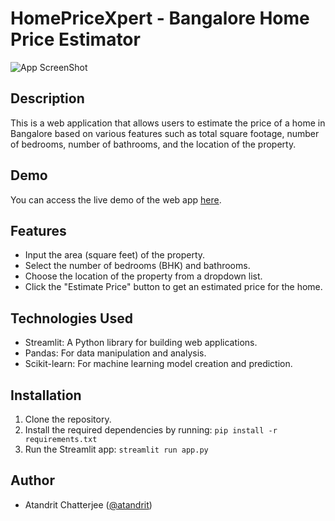 # HomePriceXpert - Bangalore Home Price Estimator

![App ScreenShot](https://github.com/atandrit/HomePriceXpert/assets/91213354/25185a95-c084-4893-96c5-3f582e27b07c)

## Description

This is a web application that allows users to estimate the price of a home in Bangalore based on various features such as total square footage, number of bedrooms, number of bathrooms, and the location of the property.

## Demo

You can access the live demo of the web app [here](https://homepricexpert.streamlit.app/).

## Features

- Input the area (square feet) of the property.
- Select the number of bedrooms (BHK) and bathrooms.
- Choose the location of the property from a dropdown list.
- Click the "Estimate Price" button to get an estimated price for the home.

## Technologies Used

- Streamlit: A Python library for building web applications.
- Pandas: For data manipulation and analysis.
- Scikit-learn: For machine learning model creation and prediction.

## Installation

1. Clone the repository.
2. Install the required dependencies by running: `pip install -r requirements.txt`
3. Run the Streamlit app: `streamlit run app.py`

## Author

- Atandrit Chatterjee ([@atandrit](https://github.com/atandrit))

